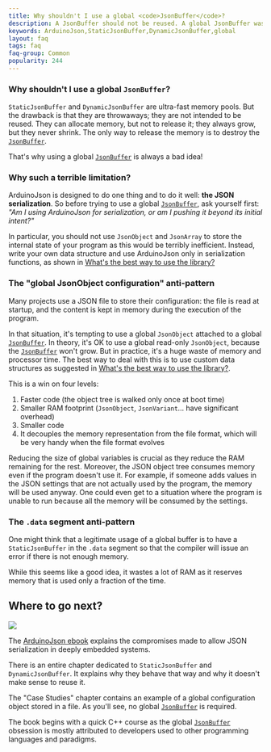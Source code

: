 ```yaml
---
title: Why shouldn't I use a global <code>JsonBuffer</code>?
description: A JsonBuffer should not be reused. A global JsonBuffer wastes memory.
keywords: ArduinoJson,StaticJsonBuffer,DynamicJsonBuffer,global
layout: faq
tags: faq
faq-group: Common
popularity: 244
---
```


### Why shouldn't I use a global <code>JsonBuffer</code>?

`StaticJsonBuffer` and `DynamicJsonBuffer` are ultra-fast memory pools.
But the drawback is that they are throwaways; they are not intended to be reused.
They can allocate memory, but not to release it; they always grow, but they never shrink.
The only way to release the memory is to destroy the [`JsonBuffer`]({{site.baseurl}}/api/jsonbuffer/description/).

That's why using a global [`JsonBuffer`]({{site.baseurl}}/api/jsonbuffer/description/) is always a bad idea!

### Why such a terrible limitation?

ArduinoJson is designed to do one thing and to do it well: **the JSON serialization**.
So before trying to use a global [`JsonBuffer`]({{site.baseurl}}/api/jsonbuffer/description/), ask yourself first:
*"Am I using ArduinoJson for serialization, or am I pushing it beyond its initial intent?"*

In particular, you should not use `JsonObject` and `JsonArray` to store the internal state of your program as this would be terribly inefficient. Instead, write your own data structure and use ArduinoJson only in serialization functions, as shown in [What's the best way to use the library?]({{site.baseurl}}/faq/whats-the-best-way-to-use-the-library/)

### The "global JsonObject configuration" anti-pattern

Many projects use a JSON file to store their configuration: the file is read at startup, and the content is kept in memory during the execution of the program.

In that situation, it's tempting to use a global `JsonObject` attached to a global [`JsonBuffer`]({{site.baseurl}}/api/jsonbuffer/description/).
In theory, it's OK to use a global read-only `JsonObject`, because the [`JsonBuffer`]({{site.baseurl}}/api/jsonbuffer/description/) won't grow.
But in practice, it's a huge waste of memory and processor time.
The best way to deal with this is to use custom data structures as suggested in [What's the best way to use the library?]({{site.baseurl}}/faq/whats-the-best-way-to-use-the-library/).

This is a win on four levels:
1. Faster code (the object tree is walked only once at boot time)
2. Smaller RAM footprint (`JsonObject`, `JsonVariant`... have significant overhead)
3. Smaller code
4. It decouples the memory representation from the file format, which will be very handy when the file format evolves

Reducing the size of global variables is crucial as they reduce the RAM remaining for the rest.
Moreover, the JSON object tree consumes memory even if the program doesn't use it.
For example, if someone adds values in the JSON settings that are not actually used by the program, the memory will be used anyway.
One could even get to a situation where the program is unable to run because all the memory will be consumed by the settings.

### The `.data` segment anti-pattern

One might think that a legitimate usage of a global buffer is to have a `StaticJsonBuffer` in the `.data` segment so that the compiler will issue an error if there is not enough memory.

While this seems like a good idea, it wastes a lot of RAM as it reserves memory that is used only a fraction of the time.

## Where to go next?

<a href="https://leanpub.com/arduinojson/"><img src="{{site.baseurl}}/images/cover200.png" class="float-right"></a>

The [ArduinoJson ebook](https://leanpub.com/arduinojson/) explains the compromises made to allow JSON serialization in deeply embedded systems.

There is an entire chapter dedicated to `StaticJsonBuffer` and `DynamicJsonBuffer`.
It explains why they behave that way and why it doesn't make sense to reuse it.

The "Case Studies" chapter contains an example of a global configuration object stored in a file.
As you'll see, no global [`JsonBuffer`]({{site.baseurl}}/api/jsonbuffer/description/) is required.

The book begins with a quick C++ course as the global [`JsonBuffer`]({{site.baseurl}}/api/jsonbuffer/description/) obsession is mostly attributed to developers used to other programming languages and paradigms.

